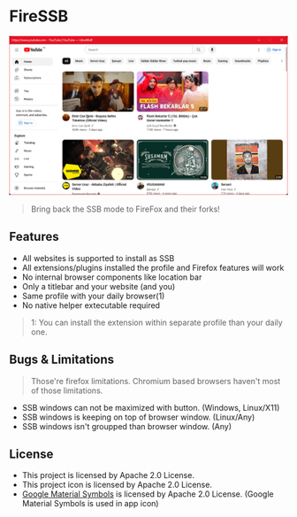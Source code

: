 # FireSSB

![FireSSB](./assets/guide/win.png)

> Bring back the SSB mode to FireFox and their forks!

## Features 

* All websites is supported to install as SSB
* All extensions/plugins installed the profile and Firefox features will work
* No internal browser components like location bar
* Only a titlebar and your website (and you)
* Same profile with your daily browser(1)
* No native helper extecutable required

> 1: You can install the extension within separate profile than your daily one.

## Bugs & Limitations

> Those're firefox limitations. Chromium based browsers haven't most of those limitations.

* SSB windows can not be maximized with button. (Windows, Linux/X11)
* SSB windows is keeping on top of browser window. (Linux/Any)
* SSB windows isn't groupped than browser window. (Any)

## License

* This project is licensed by Apache 2.0 License.
* This project icon is licensed by Apache 2.0 License.
* [Google Material Symbols](https://developers.google.com/fonts/docs/material_symbols#licensing) is licensed by Apache 2.0 License. (Google Material Symbols is used in app icon)
